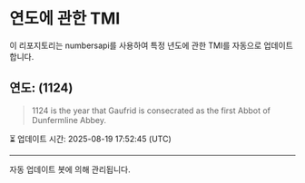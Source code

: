 
# 연도에 관한 TMI

이 리포지토리는 numbersapi를 사용하여 특정 년도에 관한 TMI를 자동으로 업데이트합니다.

## 연도: (1124)
> 1124 is the year that Gaufrid is consecrated as the first Abbot of Dunfermline Abbey.

⏳ 업데이트 시간: 2025-08-19 17:52:45 (UTC)

---
자동 업데이트 봇에 의해 관리됩니다.
